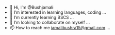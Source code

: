 - 👋 Hi, I’m @Bushjamali
- 👀 I’m interested in learning languages, coding ...
- 🌱 I’m currently learning BSCS ...
- 💞️ I’m looking to collaborate on myself ...
- 📫 How to reach me jamalibushra15@gmail.com ...

<!---
Bushjamali/Bushjamali is a ✨ special ✨ repository because its `README.md` (this file) appears on your GitHub profile.
You can click the Preview link to take a look at your changes.
--->
